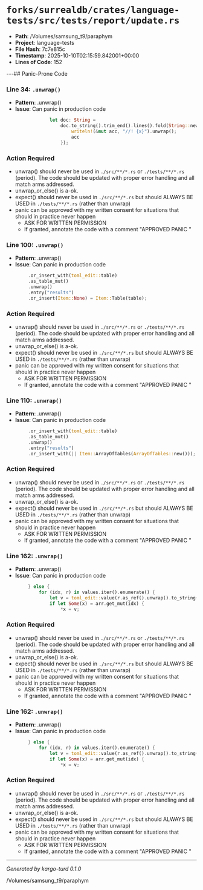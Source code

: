 # `forks/surrealdb/crates/language-tests/src/tests/report/update.rs`

- **Path**: /Volumes/samsung_t9/paraphym
- **Project**: language-tests
- **File Hash**: 7c7e815c  
- **Timestamp**: 2025-10-10T02:15:59.842001+00:00  
- **Lines of Code**: 152

---## Panic-Prone Code


### Line 34: `.unwrap()`

- **Pattern**: .unwrap()
- **Issue**: Can panic in production code

```rust
				let doc: String =
					doc.to_string().trim_end().lines().fold(String::new(), |mut acc, x| {
						writeln!(&mut acc, "//! {x}").unwrap();
						acc
					});
```

### Action Required

- unwrap() should never be used in `./src/**/*.rs` or `./tests/**/*.rs` (period). The code should be updated with proper error handling and all match arms addressed.
- unwrap_or_else() is a-ok. 
- expect() should never be used in `./src/**/*.rs` but should ALWAYS BE USED in `./tests/**/*.rs` (rather than unwrap)
- panic can be approved with my written consent for situations that should in practice never happen  
  - ASK FOR WRITTEN PERMISSION
  - If granted, annotate the code with a comment "APPROVED PANIC "


### Line 100: `.unwrap()`

- **Pattern**: .unwrap()
- **Issue**: Can panic in production code

```rust
		.or_insert_with(toml_edit::table)
		.as_table_mut()
		.unwrap()
		.entry("results")
		.or_insert(Item::None) = Item::Table(table);
```

### Action Required

- unwrap() should never be used in `./src/**/*.rs` or `./tests/**/*.rs` (period). The code should be updated with proper error handling and all match arms addressed.
- unwrap_or_else() is a-ok. 
- expect() should never be used in `./src/**/*.rs` but should ALWAYS BE USED in `./tests/**/*.rs` (rather than unwrap)
- panic can be approved with my written consent for situations that should in practice never happen  
  - ASK FOR WRITTEN PERMISSION
  - If granted, annotate the code with a comment "APPROVED PANIC "


### Line 110: `.unwrap()`

- **Pattern**: .unwrap()
- **Issue**: Can panic in production code

```rust
		.or_insert_with(toml_edit::table)
		.as_table_mut()
		.unwrap()
		.entry("results")
		.or_insert_with(|| Item::ArrayOfTables(ArrayOfTables::new()));
```

### Action Required

- unwrap() should never be used in `./src/**/*.rs` or `./tests/**/*.rs` (period). The code should be updated with proper error handling and all match arms addressed.
- unwrap_or_else() is a-ok. 
- expect() should never be used in `./src/**/*.rs` but should ALWAYS BE USED in `./tests/**/*.rs` (rather than unwrap)
- panic can be approved with my written consent for situations that should in practice never happen  
  - ASK FOR WRITTEN PERMISSION
  - If granted, annotate the code with a comment "APPROVED PANIC "


### Line 162: `.unwrap()`

- **Pattern**: .unwrap()
- **Issue**: Can panic in production code

```rust
		} else {
			for (idx, r) in values.iter().enumerate() {
				let v = toml_edit::value(r.as_ref().unwrap().to_string()).into_value().unwrap();
				if let Some(x) = arr.get_mut(idx) {
					*x = v;
```

### Action Required

- unwrap() should never be used in `./src/**/*.rs` or `./tests/**/*.rs` (period). The code should be updated with proper error handling and all match arms addressed.
- unwrap_or_else() is a-ok. 
- expect() should never be used in `./src/**/*.rs` but should ALWAYS BE USED in `./tests/**/*.rs` (rather than unwrap)
- panic can be approved with my written consent for situations that should in practice never happen  
  - ASK FOR WRITTEN PERMISSION
  - If granted, annotate the code with a comment "APPROVED PANIC "


### Line 162: `.unwrap()`

- **Pattern**: .unwrap()
- **Issue**: Can panic in production code

```rust
		} else {
			for (idx, r) in values.iter().enumerate() {
				let v = toml_edit::value(r.as_ref().unwrap().to_string()).into_value().unwrap();
				if let Some(x) = arr.get_mut(idx) {
					*x = v;
```

### Action Required

- unwrap() should never be used in `./src/**/*.rs` or `./tests/**/*.rs` (period). The code should be updated with proper error handling and all match arms addressed.
- unwrap_or_else() is a-ok. 
- expect() should never be used in `./src/**/*.rs` but should ALWAYS BE USED in `./tests/**/*.rs` (rather than unwrap)
- panic can be approved with my written consent for situations that should in practice never happen  
  - ASK FOR WRITTEN PERMISSION
  - If granted, annotate the code with a comment "APPROVED PANIC "

---

*Generated by kargo-turd 0.1.0*

/Volumes/samsung_t9/paraphym